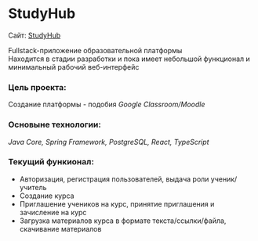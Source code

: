 # StudyHub
Сайт: [StudyHub](https://study-hub-kohl.vercel.app/) 

Fullstack-приложение образовательной платформы  
Находится в стадии разработки и пока имеет небольшой функционал и минимальный рабочий веб-интерфейс

### Цель проекта: 
Создание платформы - подобия *Google Classroom/Moodle*

### Основыне технологии:
*Java Core, Spring Framework, PostgreSQL, React, TypeScript*

### Текущий функионал:
- Авторизация, регистрация пользователей, выдача роли ученик/учитель
- Создание курса
- Приглашение учеников на курс, принятие приглашения и зачисление на курс
- Загрузка материалов курса в формате текста/ссылки/файла, скачивание материалов
